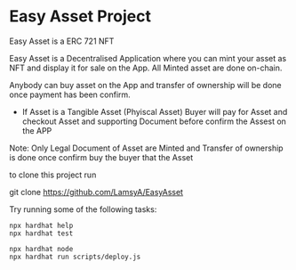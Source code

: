 # Easy Asset Project
Easy Asset is a ERC 721 NFT

Easy Asset is a Decentralised Application where you can mint your asset as NFT and display it for sale on 
the App. All Minted asset are done on-chain.

Anybody can buy asset on the App and transfer of ownership will be done once payment has been confirm.

- If Asset is a Tangible Asset (Phyiscal Asset) Buyer will pay for Asset and checkout Asset and 
supporting Document before confirm the Assest on the APP

Note: Only Legal Document of Asset are Minted and Transfer of ownership is done once confirm buy the buyer
that the Asset 


to clone this project run 

git clone https://github.com/LamsyA/EasyAsset 

Try running some of the following tasks:
 

```shell
npx hardhat help
npx hardhat test

npx hardhat node
npx hardhat run scripts/deploy.js
```
